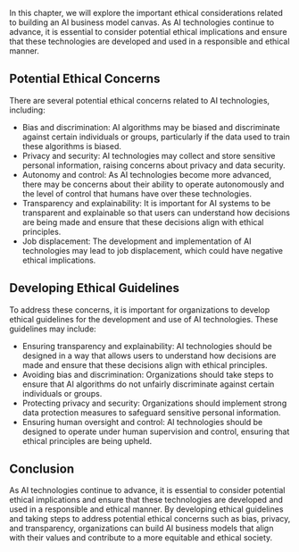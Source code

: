 
In this chapter, we will explore the important ethical considerations related to building an AI business model canvas. As AI technologies continue to advance, it is essential to consider potential ethical implications and ensure that these technologies are developed and used in a responsible and ethical manner.

Potential Ethical Concerns
--------------------------

There are several potential ethical concerns related to AI technologies, including:

* Bias and discrimination: AI algorithms may be biased and discriminate against certain individuals or groups, particularly if the data used to train these algorithms is biased.
* Privacy and security: AI technologies may collect and store sensitive personal information, raising concerns about privacy and data security.
* Autonomy and control: As AI technologies become more advanced, there may be concerns about their ability to operate autonomously and the level of control that humans have over these technologies.
* Transparency and explainability: It is important for AI systems to be transparent and explainable so that users can understand how decisions are being made and ensure that these decisions align with ethical principles.
* Job displacement: The development and implementation of AI technologies may lead to job displacement, which could have negative ethical implications.

Developing Ethical Guidelines
-----------------------------

To address these concerns, it is important for organizations to develop ethical guidelines for the development and use of AI technologies. These guidelines may include:

* Ensuring transparency and explainability: AI technologies should be designed in a way that allows users to understand how decisions are made and ensure that these decisions align with ethical principles.
* Avoiding bias and discrimination: Organizations should take steps to ensure that AI algorithms do not unfairly discriminate against certain individuals or groups.
* Protecting privacy and security: Organizations should implement strong data protection measures to safeguard sensitive personal information.
* Ensuring human oversight and control: AI technologies should be designed to operate under human supervision and control, ensuring that ethical principles are being upheld.

Conclusion
----------

As AI technologies continue to advance, it is essential to consider potential ethical implications and ensure that these technologies are developed and used in a responsible and ethical manner. By developing ethical guidelines and taking steps to address potential ethical concerns such as bias, privacy, and transparency, organizations can build AI business models that align with their values and contribute to a more equitable and ethical society.
